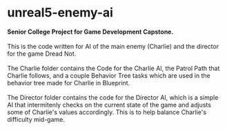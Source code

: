 # unreal5-enemy-ai
**Senior College Project for Game Development Capstone.**\
\
This is the code written for AI of the main enemy (Charlie) and the director for the game Dread Not.\
\
The Charlie folder contains the Code for the Charlie AI, the Patrol Path that Charlie follows, and a couple 
Behavior Tree tasks which are used in the behavior tree made for Charlie in Blueprint.\
\
The Director folder contains the code for the Director AI, which is a simple AI that intermitenly checks on the current state of 
the game and adjusts some of Charlie's values accordingly. This is to help balance Charlie's difficulty mid-game.
